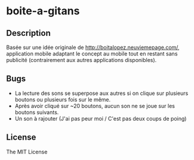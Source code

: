 # boite-a-gitans

## Description

Basée sur une idée originale de http://boitalopez.neuviemepage.com/, application mobile adaptant le concept au mobile tout en restant sans publicité (contrairement aux autres applications disponibles).

## Bugs

- La lecture des sons  se superpose aux autres si on clique sur plusieurs boutons ou plusieurs fois sur le même.
- Après avoir cliqué sur ~20 boutons, aucun son ne se joue sur les boutons suivants.
- Un son à rajouter (J'ai pas peur moi / C'est pas deux coups de poing)

## License

The MIT License
